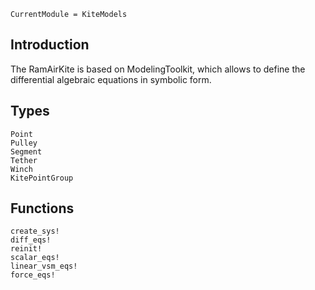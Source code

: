 ```@meta
CurrentModule = KiteModels
```
## Introduction
The RamAirKite is based on ModelingToolkit, which allows to define the differential algebraic equations in symbolic form.

## Types
```@docs
Point
Pulley
Segment
Tether
Winch
KitePointGroup
```

## Functions
```@docs
create_sys!
diff_eqs!
reinit!
scalar_eqs!
linear_vsm_eqs!
force_eqs!
```